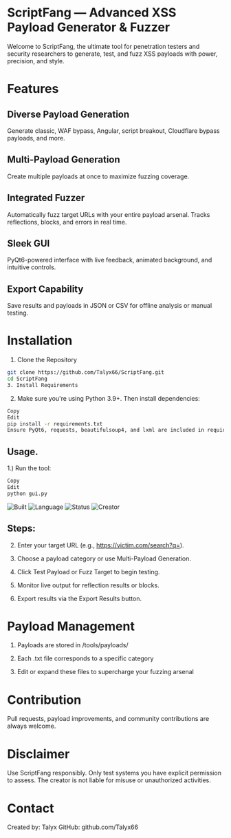# ScriptFang — Advanced XSS Payload Generator & Fuzzer
Welcome to ScriptFang, the ultimate tool for penetration testers and security researchers to generate, test, and fuzz XSS payloads with power, precision, and style.

# Features
 ## Diverse Payload Generation
Generate classic, WAF bypass, Angular, script breakout, Cloudflare bypass payloads, and more.

## Multi-Payload Generation
Create multiple payloads at once to maximize fuzzing coverage.

## Integrated Fuzzer
Automatically fuzz target URLs with your entire payload arsenal. Tracks reflections, blocks, and errors in real time.

## Sleek GUI
PyQt6-powered interface with live feedback, animated background, and intuitive controls.

## Export Capability
Save results and payloads in JSON or CSV for offline analysis or manual testing.

# Installation
1. Clone the Repository
```bash
git clone https://github.com/Talyx66/ScriptFang.git
cd ScriptFang
3. Install Requirements 
```
2. Make sure you're using Python 3.9+. Then install dependencies:

```bash
Copy
Edit
pip install -r requirements.txt
Ensure PyQt6, requests, beautifulsoup4, and lxml are included in requirements.txt.
```
## Usage.
1.) Run the tool:

```bash
Copy
Edit
python gui.py
```




![Built](https://img.shields.io/badge/Built%20For-Kali_Linux-8B0000?style=for-the-badge)
![Language](https://img.shields.io/badge/Python-3.11-blue?style=flat-square)
![Status](https://img.shields.io/badge/Status-Live-green?style=plastic)
![Creator](https://img.shields.io/badge/Made%20by-Talyx-purple?style=flat&logo=github)

## Steps:

2. Enter your target URL (e.g., https://victim.com/search?q=).

3. Choose a payload category or use Multi-Payload Generation.

4. Click Test Payload or Fuzz Target to begin testing.

5. Monitor live output for reflection results or blocks.

6. Export results via the Export Results button.

# Payload Management
1. Payloads are stored in /tools/payloads/

2. Each .txt file corresponds to a specific category

3. Edit or expand these files to supercharge your fuzzing arsenal

# Contribution
Pull requests, payload improvements, and community contributions are always welcome.

# Disclaimer
Use ScriptFang responsibly. Only test systems you have explicit permission to assess.
The creator is not liable for misuse or unauthorized activities.

# Contact
Created by: Talyx
GitHub: github.com/Talyx66
